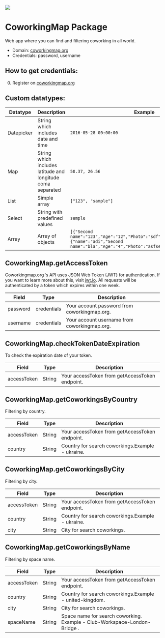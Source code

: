 [![](https://scdn.rapidapi.com/RapidAPI_banner.png)](https://rapidapi.com/package/CoworkingMap/functions?utm_source=RapidAPIGitHub_CoworkingMapFunctions&utm_medium=button&utm_content=RapidAPI_GitHub)

# CoworkingMap Package
Web app where you can find and filtering coworking in all world.
* Domain: [coworkingmap.org](https://coworkingmap.org/)
* Credentials: password, username

## How to get credentials: 
0. Register on [coworkingmap.org](https://coworkingmap.org/)

## Custom datatypes: 
 |Datatype|Description|Example
 |--------|-----------|----------
 |Datepicker|String which includes date and time|```2016-05-28 00:00:00```
 |Map|String which includes latitude and longitude coma separated|```50.37, 26.56```
 |List|Simple array|```["123", "sample"]``` 
 |Select|String with predefined values|```sample```
 |Array|Array of objects|```[{"Second name":"123","Age":"12","Photo":"sdf","Draft":"sdfsdf"},{"name":"adi","Second name":"bla","Age":"4","Photo":"asfserwe","Draft":"sdfsdf"}] ``` 
 
## CoworkingMap.getAccessToken
Coworkingmap.org ’s API uses JSON Web Token (JWT) for authentication. If you want to learn more about this, visit [jwt.io](https://jwt.io/). All requests will be authenticated by a token which expires within one week. 

| Field   | Type       | Description
|---------|------------|----------
| password| credentials| Your account password from coworkingmap.org.
| username| credentials| Your account username from coworkingmap.org.

## CoworkingMap.checkTokenDateExpiration
To check the expiration date of your token.

| Field      | Type  | Description
|------------|-------|----------
| accessToken| String| Your accessToken from getAccessToken endpoint.

## CoworkingMap.getCoworkingsByCountry
Filtering by country.

| Field      | Type  | Description
|------------|-------|----------
| accessToken| String| Your accessToken from getAccessToken endpoint.
| country    | String| Country for search coworkings.Example - ukraine.

## CoworkingMap.getCoworkingsByCity
Filtering by city.

| Field      | Type  | Description
|------------|-------|----------
| accessToken| String| Your accessToken from getAccessToken endpoint.
| country    | String| Country for search coworkings.Example - ukraine.
| city       | String| City for search coworkings.

## CoworkingMap.getCoworkingsByName
Filtering by space name.

| Field      | Type  | Description
|------------|-------|----------
| accessToken| String| Your accessToken from getAccessToken endpoint.
| country    | String| Country for search coworkings.Example - united-kingdom.
| city       | String| City for search coworkings.
| spaceName  | String| Space name for search coworking. Example - Club-Workspace-London-Bridge .

